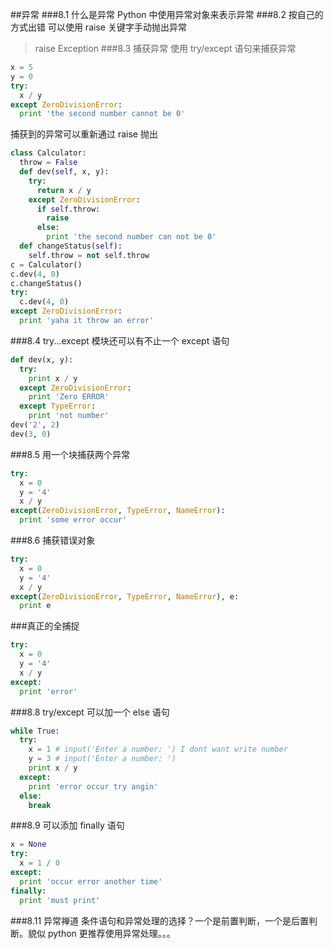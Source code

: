 ##异常
###8.1 什么是异常
 Python 中使用异常对象来表示异常
 ###8.2 按自己的方式出错
 可以使用 raise 关键字手动抛出异常
 > raise Exception
 ###8.3 捕获异常
 使用 try/except 语句来捕获异常
```python
x = 5
y = 0
try:
  x / y
except ZeroDivisionError:
  print 'the second number cannot be 0'
```
捕获到的异常可以重新通过 raise 抛出
```python
class Calculator:
  throw = False
  def dev(self, x, y):
    try:
      return x / y
    except ZeroDivisionError:
      if self.throw:
        raise
      else:
        print 'the second number can not be 0'
  def changeStatus(self):
    self.throw = not self.throw
c = Calculator()
c.dev(4, 0)
c.changeStatus()
try:
  c.dev(4, 0)
except ZeroDivisionError:
  print 'yaha it throw an error'
```
###8.4 try...except 模块还可以有不止一个 except 语句
```python
def dev(x, y):
  try:
    print x / y
  except ZeroDivisionError:
    print 'Zero ERROR'
  except TypeError:
    print 'not number'
dev('2', 2)
dev(3, 0)
```
###8.5 用一个块捕获两个异常
```python
try:
  x = 0
  y = '4'
  x / y
except(ZeroDivisionError, TypeError, NameError):
  print 'some error occur'
```
###8.6 捕获错误对象
```python
try:
  x = 0
  y = '4'
  x / y
except(ZeroDivisionError, TypeError, NameError), e:
  print e
```
###真正的全捕捉
```python
try:
  x = 0
  y = '4'
  x / y
except:
  print 'error'
```
###8.8 try/except 可以加一个 else 语句
```python
while True:
  try:
    x = 1 # input('Enter a number: ') I dont want write number
    y = 3 # input('Enter a number: ')
    print x / y
  except:
    print 'error occur try angin'
  else:
    break
```
###8.9 可以添加 finally 语句
```python
x = None
try:
  x = 1 / 0
except:
  print 'occur error another time'
finally:
  print 'must print'
```
###8.11 异常禅道
条件语句和异常处理的选择？一个是前置判断，一个是后置判断。貌似 python 更推荐使用异常处理。。。